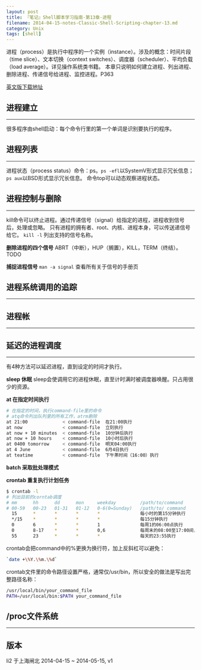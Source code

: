 ```yaml
---
layout: post
title: 『笔记』Shell脚本学习指南-第13章-进程
filename: 2014-04-15-notes-Classic-Shell-Scripting-chapter-13.md
category: Unix
tags: [shell]
---
```


进程（process）是执行中程序的一个实例（instance）。涉及的概念：时间片段（time slice）、文本切换（context switches）、调度器（scheduler）、平均负载（load average）。详见操作系统类书籍。
本章只说明如何建立进程、列出进程、删除进程、传递信号给进程、监控进程。P363
  
<!-- more --> 

[英文版下载地址](http://files.cosmicduck.net/public_uploads/Classic_Shell_Scripting.pdf)
 
 
## 进程建立

------

很多程序由shell启动：每个命令行里的第一个单词是识别要执行的程序。
 
 
## 进程列表

------

进程状态（process status）命令：ps。`ps -efl`以SystemV形式显示冗长信息；`ps aux`以BSD形式显示冗长信息。
命令top可以动态观察进程状态。
 
 
## 进程控制与删除

------

kill命令可以终止进程。通过传递信号（signal）给指定的进程，进程收到信号后，处理或忽略。
只有进程的拥有者、root、内核、进程本身，可以传送递信号给它。
`kill -l` 列出支持的信号名称。
 
**删除进程的四个信号**
ABRT（中断），HUP（搁置），KILL，TERM（终结）。TODO
 
**捕捉进程信号**
`man -a signal` 查看所有关于信号的手册页

 
## 进程系统调用的追踪

------
 
 
## 进程帐

------
 
 
## 延迟的进程调度

------

有4种方法可以延迟进程，直到设定的时间才执行。
 
**sleep 休眠**
sleep会使调用它的进程休眠，直至计时满时被调度器唤醒。只占用很少的资源。
 
**at 在指定时间执行**
 
```bash
# 在指定的时间，执行command-file里的命令
# atq命令列出队列里的所有工作，atrm删除
at 21:00             < command-file  在21:00执行
at now               < command-file  立刻执行
at now + 10 minutes  < command-file  10分钟后执行
at now + 10 hours    < command-file  10小时后执行
at 0400 tomorrow     < command-file  明天04:00执行
at 4 June            < command-file  6月4日执行
at teatime           < command-file  下午茶时间（16:00）执行
```
 
**batch 采取批处理模式**
 
**crontab 重复执行计划任务**
 
```bash
$ crontab -l
# 列出目前的corntab调度
# mm      hh      dd      mon     weekday         /path/to/command
# 00-59   00-23   01-31   01-12   0-6(0=Sunday)   /path/to/ command            
  15      *       *       *       *               每小时的第15分钟执行
  */15    *       *       *       *               每15分钟执行
  0       6       *       *       1               每周1的06:00点执行
  0       8-17    *       *       0,6             每周末的08:00至17:00间，每小时执行一次
  55      23      *       *       *               每天的23:55执行
```
 
crontab会把command中的%更换为换行符，加上反斜杠可以避免：
 
```bash
`date +\%Y.\%m.\%d`
```
 
crontab文件里的命令路径设置严格，通常仅/usr/bin，所以安全的做法是写出完整路径名称：
 
```bash
/usr/local/bin/your_command_file
PATH=/usr/local/bin:$PATH your_command_file
``` 
 
 
## /proc文件系统

------


## 版本

li2 于上海闸北 
2014-04-15 ~ 2014-05-15, v1
